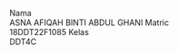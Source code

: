 Nama <br>ASNA AFIQAH BINTI ABDUL GHANI
Matric <br>18DDT22F1085
Kelas <br>DDT4C

<!---
AsnaAfiqah/AsnaAfiqah is a ✨ special ✨ repository because its `README.md` (this file) appears on your GitHub profile.
You can click the Preview link to take a look at your changes.
--->
